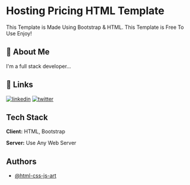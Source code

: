 
# Hosting Pricing HTML Template

This Template is Made Using Bootstrap & HTML. This Template is Free To Use Enjoy!

## 🚀 About Me
I'm a full stack developer...


## 🔗 Links
[![linkedin](https://img.shields.io/badge/DEV_SAURABH-0A66C2?style=for-the-badge&logo=linkedin&logoColor=white)](https://www.linkedin.com/dev-saurabh)
[![twitter](https://img.shields.io/badge/_S0URABH_-1DA1F2?style=for-the-badge&logo=twitter&logoColor=white)](https://twitter.com/_S0URABH_)


## Tech Stack

**Client:** HTML, Bootstrap

**Server:** Use Any Web Server


## Authors

- [@html-css-js-art](https://www.github.com/html-css-js-art)

